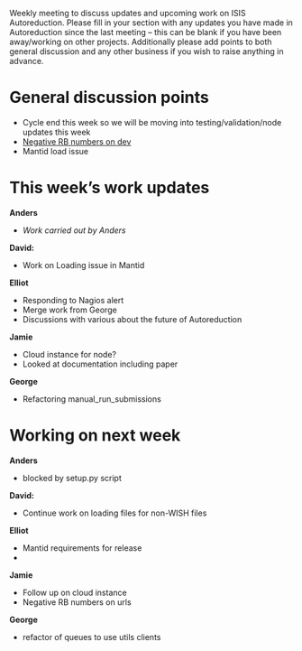 Weekly meeting to discuss updates and upcoming work on ISIS Autoreduction.
Please fill in your section with any updates you have made in Autoreduction since the last meeting – this can be blank if you have been away/working on other projects. Additionally please add points to both general discussion and any other business if you wish to raise anything in advance. 

General discussion points
=========================
* Cycle end this week so we will be moving into testing/validation/node updates this week
* [Negative RB numbers on dev](https://github.com/ISISScientificComputing/autoreduce/issues/107)
* Mantid load issue

This week’s work updates
========================

**Anders**
* *Work carried out by Anders* 

**David:**
* Work on Loading issue in Mantid

**Elliot**
* Responding to Nagios alert
* Merge work from George
* Discussions with various about the future of Autoreduction

**Jamie**
* Cloud instance for node?
* Looked at documentation including paper

**George**
* Refactoring manual_run_submissions

Working on next week
====================

**Anders**
* blocked by setup.py script

**David:**
* Continue work on loading files for non-WISH files

**Elliot**
* Mantid requirements for release
* 

**Jamie**
* Follow up on cloud instance
* Negative RB numbers on urls

**George**
* refactor of queues to use utils clients
